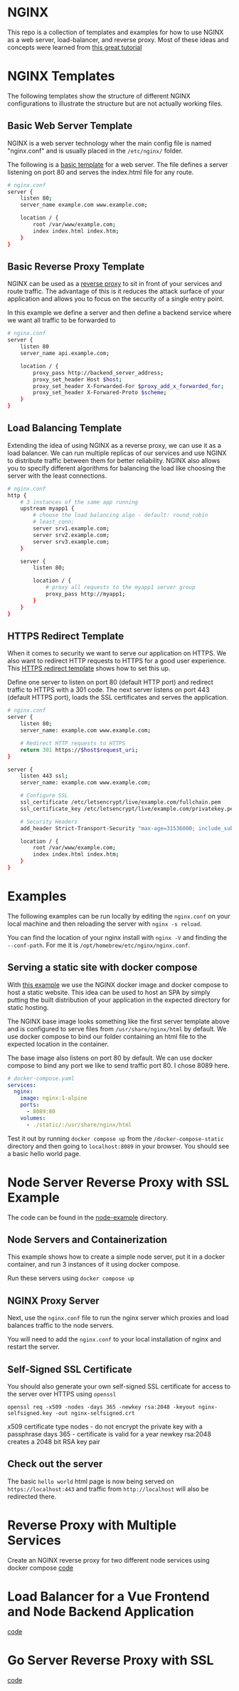 # NGINX

This repo is a collection of templates and examples for how to use NGINX as a web server, load-balancer, and reverse proxy. Most of these ideas and concepts were learned from [this great tutorial](https://www.youtube.com/watch?v=q8OleYuqntY&ab_channel=TechWorldwithNana)

# NGINX Templates

The following templates show the structure of different NGINX configurations to illustrate the structure but are not actually working files.

## Basic Web Server Template

NGINX is a web server technology wher the main config file is named "nginx.conf" and is usually placed in the `/etc/nginx/` folder.

The following is a [basic template](./server/nginx.conf) for a web server. The file defines a server listening on port 80 and serves the index.html file for any route.

```sh
# nginx.conf
server {
	listen 80;
	server_name example.com www.example.com;

	location / {
		root /var/www/example.com;
		index index.html index.htm;
	}
}
```

## Basic Reverse Proxy Template

NGINX can be used as a [reverse proxy](reverse-proxy/nginx.conf) to sit in front of your services and route traffic. The advantage of this is it reduces the attack surface of your application and allows you to focus on the security of a single entry point.

In this example we define a server and then define a backend service where we want all traffic to be forwarded to

```sh
# nginx.conf
server {
	listen 80
	server_name api.example.com;

	location / {
		proxy_pass http://backend_server_address;
		proxy_set_header Host $host;
		proxy_set_header X-Forwarded-For $proxy_add_x_forwarded_for;
		proxy_set_header X-Forwared-Proto $scheme;
	}
}
```

## Load Balancing Template

Extending the idea of using NGINX as a reverse proxy, we can use it as a load balancer. We can run multiple replicas of our services and use NGINX to distribute traffic between them for better reliability. NGINX also allows you to specify different algorithms for balancing the load like choosing the server with the least connections.

```sh
# nginx.conf
http {
    # 3 instances of the same app running
    upstream myapp1 {
        # choose the load balancing algo - default: round_robin
        # least_conn;
        server srv1.example.com;
        server srv2.example.com;
        server srv3.example.com;
    }

    server {
        listen 80;

        location / {
            # proxy all requests to the myapp1 server group
            proxy_pass http://myapp1;
        }
    }
}
```

## HTTPS Redirect Template

When it comes to security we want to serve our application on HTTPS. We also want to redirect HTTP requests to HTTPS for a good user experience. This [HTTPS redirect template](http-to-https/nginx.conf) shows how to set this up.

Define one server to listen on port 80 (default HTTP port) and redirect traffic to HTTPS with a 301 code. The next server listens on port 443 (default HTTPS port), loads the SSL certificates and serves the application.

```sh
# nginx.conf
server {
    listen 80;
    server_name: example.com www.example.com;

    # Redirect HTTP requests to HTTPS
    return 301 https://$host$request_uri;
}

server {
    listen 443 ssl;
    server_name: example.com www.example.com;

    # Configure SSL
    ssl_certificate /etc/letsencrypt/live/example.com/fullchain.pem
    ssl_certificate_key /etc/letsencrypt/live/example.com/privatekey.pem

    # Security Headers
    add_header Strict-Transport-Security "max-age=31536000; include_subdomains always;"

	location / {
		root /var/www/example.com;
		index index.html index.htm;
	}
}
```

# Examples

The following examples can be run locally by editing the `nginx.conf` on your local machine and then reloading the server with `nginx -s reload`.

You can find the location of your nginx install with `nginx -V` and finding the `--conf-path`. For me it is `/opt/homebrew/etc/nginx/nginx.conf`.

## Serving a static site with docker compose

With [this example](./docker-compose-static/) we use the NGINX docker image and docker compose to host a static website. This idea can be used to host an SPA by simply putting the built distribution of your application in the expected directory for static hosting.

The NGINX base image looks something like the first server template above and is configured to serve files from `/usr/share/nginx/html` by default. We use docker compose to bind our folder containing an html file to the expected location in the container.

The base image also listens on port 80 by default. We can use docker compose to bind any port we like to send traffic port 80. I chose 8089 here.

```yml
# docker-compose.yaml
services:
  nginx:
    image: nginx:1-alpine
    ports:
      - 8089:80
    volumes:
      - ./static/:/usr/share/nginx/html
```

Test it out by running `docker compose up` from the `/docker-compose-static` directory and then going to `localhost:8089` in your browser. You should see a basic hello world page.

# Node Server Reverse Proxy with SSL Example

The code can be found in the [node-example](./node-example/) directory.

## Node Servers and Containerization

This example shows how to create a simple node server, put it in a docker container, and run 3 instances of it using docker compose.

Run these servers using `docker compose up`

## NGINX Proxy Server

Next, use the `nginx.conf` file to run the nginx server which proxies and load balances traffic to the node servers.

You will need to add the `nginx.conf` to your local installation of nginx and restart the server.

## Self-Signed SSL Certificate

You should also generate your own self-signed SSL certificate for access to the server over HTTPS using `openssl`

`openssl req -x509 -nodes -days 365 -newkey rsa:2048 -keyout nginx-selfsigned.key -out nginx-selfsigned.crt`

x509 certificate type
nodes - do not encrypt the private key with a passphrase
days 365 - certificate is valid for a year
newkey rsa:2048 creates a 2048 bit RSA key pair

## Check out the server

The basic `hello world` html page is now being served on `https://localhost:443` and traffic from `http://localhost` will also be redirected there.

# Reverse Proxy with Multiple Services

Create an NGINX reverse proxy for two different node services using docker compose
[code](./docker-compose-multi-container/)

# Load Balancer for a Vue Frontend and Node Backend Application

[code](./vue-node-example/)

# Go Server Reverse Proxy with SSL

[code](./go-example/)
